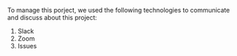 To manage this porject, we used the following technologies to communicate and discuss about this project:
1. Slack
1. Zoom
1. Issues
